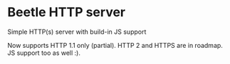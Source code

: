 # Beetle HTTP server
Simple HTTP(s) server with build-in JS support

Now supports HTTP 1.1 only (partial). HTTP 2 and HTTPS are in roadmap. JS support too as well :).
